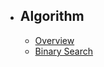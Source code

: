 - ## Algorithm
    - [Overview](./algorithm/overview)
    - [Binary Search](./algorithm/binarySearch)
